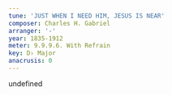 ```yaml
---
tune: 'JUST WHEN I NEED HIM, JESUS IS NEAR'
composer: Charles H. Gabriel
arranger: '-'
year: 1835-1912
meter: 9.9.9.6. With Refrain
key: D♭ Major
anacrusis: 0
---
```

undefined